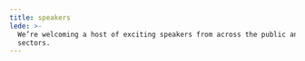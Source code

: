 ```yaml
---
title: speakers
lede: >-
  We’re welcoming a host of exciting speakers from across the public and private
  sectors.
---
```


